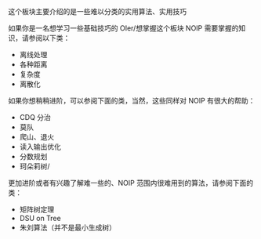 这个板块主要介绍的是一些难以分类的实用算法、实用技巧

如果你是一名想学习一些基础技巧的 OIer/想掌握这个板块 NOIP 需要掌握的知识，请参阅以下类：

-   离线处理
-   各种距离
-   复杂度
-   离散化

如果你想稍稍进阶，可以参阅下面的类，当然，这些同样对 NOIP 有很大的帮助：

-   CDQ 分治
-   莫队
-   爬山、退火
-   读入输出优化
-   分数规划
-   珂朵莉树/

更加进阶或者有兴趣了解难一些的、NOIP 范围内很难用到的算法，请参阅下面的类：

-   矩阵树定理
-   DSU on Tree
-   朱刘算法（并不是最小生成树）
